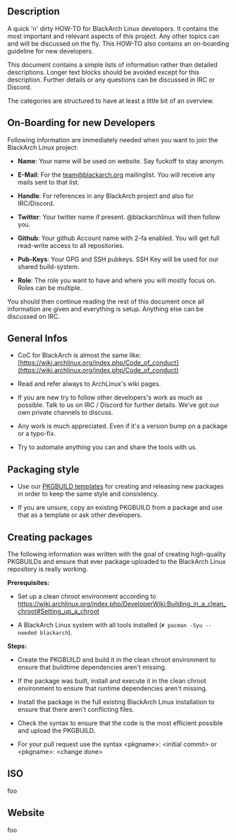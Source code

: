 ## Description

A quick 'n' dirty HOW-TO for BlackArch Linux developers. It contains the most
important and relevant aspects of this project. Any other topics can and will be
discussed on the fly. This HOW-TO also contains an on-boarding guideline for
new developers.

This document contains a simple lists of information rather than detailed
descriptions. Longer text blocks should be avoided except for this description.
Further details or any questions can be discussed in IRC or Discord.

The categories are structured to have at least a little bit of an overview.


## On-Boarding for new Developers

Following information are immediately needed when you want to join the BlackArch
Linux project:

- **Name**: Your name will be used on website. Say fuckoff to stay anonym.

- **E-Mail**: For the team@blackarch.org mailinglist. You will receive any mails
sent to that list.

- **Handle**: For references in any BlackArch project and also for IRC/Discord.

- **Twitter**: Your twitter name if present. @blackarchlinux will then follow
you.

- **Github**: Your github Account name with 2-fa enabled. You will get full
read-write access to all repositories.

- **Pub-Keys**: Your GPG and SSH pubkeys. SSH Key will be used for our shared
build-system.

- **Role**: The role you want to have and where you will mostly focus on. Roles
can be multiple.

You should then continue reading the rest of this document once all information
are given and everything is setup. Anything else can be discussed on IRC.


## General Infos

- CoC for BlackArch is almost the same like:
[https://wiki.archlinux.org/index.php/Code_of_conduct](https://wiki.archlinux.org/index.php/Code_of_conduct)

- Read and refer always to ArchLinux's wiki pages.

- If you are new try to follow other developers's work as much as possible. Talk
  to us on IRC / Discord for further details. We've got our own private channels
  to discuss.

- Any work is much appreciated. Even if it's a version bump on a package or a
  typo-fix.

- Try to automate anything you can and share the tools with us.


## Packaging style

- Use our [PKGBUILD templates](https://github.com/BlackArch/blackarch-pkgbuilds)
  for creating and releasing new packages in order to keep the same style and
  consistency.

- If you are unsure, copy an existing PKGBUILD from a package and use that as a
  template or ask other developers.


## Creating packages

The following information was written with the goal of creating high-quality PKGBUILDs and ensure that ever package uploaded to the BlackArch Linux repository is really working.

**Prerequisites:**

- Set up a clean chroot environment according to https://wiki.archlinux.org/index.php/DeveloperWiki:Building_in_a_clean_chroot#Setting_up_a_chroot

- A BlackArch Linux system with all tools installed (`# pacman -Syu --needed blackarch`).

**Steps:**

- Create the PKGBUILD and build it in the clean chroot environment to ensure that buildtime dependencies aren't missing.

- If the package was built, install and execute it in the clean chroot environment to ensure that runtime dependencies aren't missing.

- Install the package in the full existing BlackArch Linux installation to ensure that there aren't conflicting files.

- Check the syntax to ensure that the code is the most efficient possible and upload the PKGBUILD.

- For your pull request use the syntax \<pkgname\>: \<initial commit\> or \<pkgname\>: \<change done\>

## ISO

foo


## Website

foo
